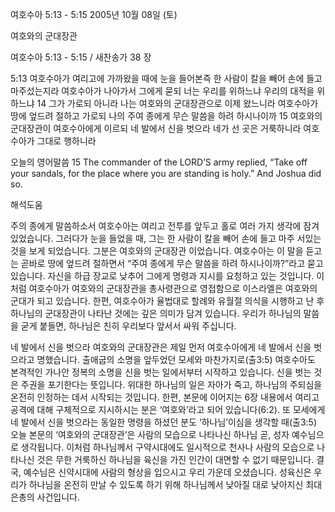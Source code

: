 여호수아 5:13 - 5:15 
2005년 10월 08일 (토)

여호와의 군대장관



여호수아 5:13 - 5:15 / 새찬송가 38 장


5:13 여호수아가 여리고에 가까왔을 때에 눈을 들어본즉 한 사람이 칼을 빼어 손에 들고 마주섰는지라 여호수아가 나아가서 그에게 묻되 너는 우리를 위하느냐 우리의 대적을 위하느냐 14 그가 가로되 아니라 나는 여호와의 군대장관으로 이제 왔느니라 여호수아가 땅에 엎드려 절하고 가로되 나의 주여 종에게 무슨 말씀을 하려 하시나이까 15 여호와의 군대장관이 여호수아에게 이르되 네 발에서 신을 벗으라 네가 선 곳은 거룩하니라 여호수아가 그대로 행하니라 

오늘의 영어말씀 
15 The commander of the LORD’S army replied, “Take off your sandals, for the place where you are standing is holy.”  And Joshua did so.

해석도움





주의 종에게 말씀하소서 
여호수아는 여리고 전투를 앞두고 홀로 여러 가지 생각에 잠겨 있었습니다. 그러다가 눈을 들었을 때, 그는 한 사람이 칼을 빼어 손에 들고 마주 서있는 것을 보게 되었습니다. 그분은 여호와의 군대장관 이었습니다. 여호수아는 이 말을 듣고는 곧바로 땅에 엎드려 절하면서 “주여 종에게 무슨 말씀을 하려 하시나이까?”라고 묻고 있습니다. 자신을 하급 장교로 낮추어 그에게 명령과 지시를 요청하고 있는 것입니다. 이처럼 여호수아가 여호와의 군대장관을 총사령관으로 영접함으로 이스라엘은 여호와의 군대가 되고 있습니다. 한편, 여호수아가 율법대로 할례와 유월절 의식을 시행하고 난 후 하나님의 군대장관이 나타난 것에는 깊은 의미가 담겨 있습니다. 우리가 하나님의 말씀을 굳게 붙들면, 하나님은 친히 우리보다 앞서서 싸워 주십니다. 

네 발에서 신을 벗으라 
여호와의 군대장관은 제일 먼저 여호수아에게 네 발에서 신을 벗으라고 명했습니다. 출애굽의 소명을 앞두었던 모세와 마찬가지로(출3:5) 여호수아도 본격적인 가나안 정복의 소명을 신을 벗는 일에서부터 시작하고 있습니다. 신을 벗는 것은 주권을 포기한다는 뜻입니다. 위대한 하나님의 일은 자아가 죽고, 하나님의 주되심을 온전히 인정하는 데서 시작되는 것입니다. 한편, 본문에 이어지는 6장 내용에서 여리고 공격에 대해 구체적으로 지시하시는 분은 ‘여호와’라고 되어 있습니다(6:2). 또 모세에게 네 발에서 신을 벗으라는 동일한 명령을 하셨던 분도 ‘하나님’이심을 생각할 때(출3:5) 오늘 본문의 ‘여호와의 군대장관’은 사람의 모습으로 나타나신 하나님 곧, 성자 예수님으로 생각됩니다. 이처럼 하나님께서 구약시대에도 일시적으로 천사나 사람의 모습으로 나타나신 것은 무한 거룩하신 하나님을 육신을 가진 인간이 대면할 수 없기 때문입니다. 결국, 예수님은 신약시대에 사람의 형상을 입으시고 우리 가운데 오셨습니다. 성육신은 우리가 하나님을 온전히 만날 수 있도록 하기 위해 하나님께서 낮아질 대로 낮아지신 최대 은총의 사건입니다.